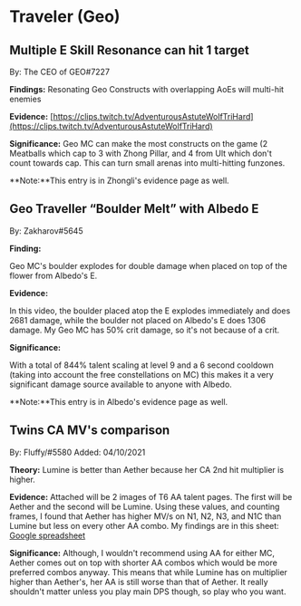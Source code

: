 # Traveler \(Geo\)

## Multiple E Skill Resonance can hit 1 target

By: The CEO of GEO\#7227

**Findings:** Resonating Geo Constructs with overlapping AoEs will multi-hit enemies

**Evidence:** [https://clips.twitch.tv/AdventurousAstuteWolfTriHard](https://clips.twitch.tv/AdventurousAstuteWolfTriHard)

**Significance:** Geo MC can make the most constructs on the game \(2 Meatballs which cap to 3 with Zhong Pillar, and 4 from Ult which don't count towards cap. This can turn small arenas into multi-hitting funzones.

**Note:**This entry is in Zhongli's evidence page as well.

## Geo Traveller “Boulder Melt” with Albedo E

By: Zakharov\#5645

**Finding:**

Geo MC's boulder explodes for double damage when placed on top of the flower from Albedo's E.

**Evidence:**

In this video, the boulder placed atop the E explodes immediately and does 2681 damage, while the boulder not placed on Albedo's E does 1306 damage. My Geo MC has 50% crit damage, so it's not because of a crit.

**Significance:**

With a total of 844% talent scaling at level 9 and a 6 second cooldown \(taking into account the free constellations on MC\) this makes it a very significant damage source available to anyone with Albedo.

**Note:**This entry is in Albedo's evidence page as well.

## Twins CA MV's comparison

By: Fluffy/#5580
Added: 04/10/2021

**Theory:** Lumine is better than Aether because her CA 2nd hit multiplier is higher.

**Evidence:** Attached will be 2 images of T6 AA talent pages. The first will be Aether and the second will be Lumine. Using these values, and counting frames, I found that Aether has higher MV/s on N1, N2, N3, and N1C than Lumine but less on every other AA combo. My findings are in this sheet: [Google spreadsheet](https://docs.google.com/spreadsheets/d/14WkH2fd3fvGpHjGO7_A8xCJTy92WZsq0SL-tfEqXoXw/edit?usp=sharing)

**Significance:** Although, I wouldn't recommend using AA for either MC, Aether comes out on top with shorter AA combos which would be more preferred combos anyway. This means that while Lumine has on multiplier higher than Aether's, her AA is still worse than that of Aether. It really shouldn't matter unless you play main DPS though, so play who you want.

